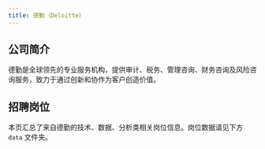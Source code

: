 ```yaml
---
title: 德勤（Deloitte）
---
```


## 公司简介
德勤是全球领先的专业服务机构，提供审计、税务、管理咨询、财务咨询及风险咨询服务，致力于通过创新和协作为客户创造价值。

## 招聘岗位
本页汇总了来自德勤的技术、数据、分析类相关岗位信息。岗位数据请见下方 `data` 文件夹。
